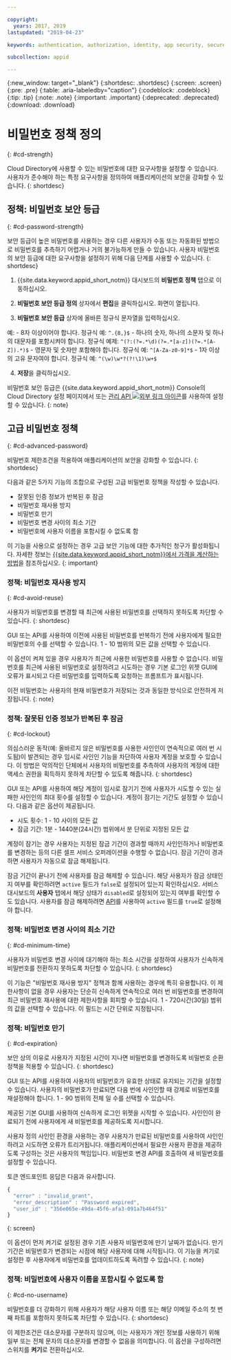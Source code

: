 ```yaml
---

copyright:
  years: 2017, 2019
lastupdated: "2019-04-23"

keywords: authentication, authorization, identity, app security, secure, directory, registry, passwords, languages, lockout

subcollection: appid

---
```


{:new_window: target="_blank"}
{:shortdesc: .shortdesc}
{:screen: .screen}
{:pre: .pre}
{:table: .aria-labeledby="caption"}
{:codeblock: .codeblock}
{:tip: .tip}
{:note: .note}
{:important: .important}
{:deprecated: .deprecated}
{:download: .download}

# 비밀번호 정책 정의
{: #cd-strength}

Cloud Directory에 사용할 수 있는 비밀번호에 대한 요구사항을 설정할 수 있습니다. 사용자가 준수해야 하는 특정 요구사항을 정의하여 애플리케이션의 보안을 강화할 수 있습니다.
{: shortdesc}

## 정책: 비밀번호 보안 등급
{: #cd-password-strength}

보안 등급이 높은 비밀번호를 사용하는 경우 다른 사용자가 수동 또는 자동화된 방법으로 비밀번호를 추측하기 어렵거나 거의 불가능하게 만들 수 있습니다. 사용자 비밀번호의 보안 등급에 대한 요구사항을 설정하기 위해 다음 단계를 사용할 수 있습니다.
{: shortdesc}

1. {{site.data.keyword.appid_short_notm}} 대시보드의 **비밀번호 정책** 탭으로 이동하십시오. 

2. **비밀번호 보안 등급 정의** 상자에서 **편집**을 클릭하십시오. 화면이 열립니다. 

3. **비밀번호 보안 등급** 상자에 올바른 정규식 문자열을 입력하십시오.

  예:
    - 8자 이상이어야 합니다. 정규식 예: `^.{8,}$`
    - 하나의 숫자, 하나의 소문자 및 하나의 대문자를 포함시켜야 합니다. 정규식 예제: `^(?:(?=.*\d)(?=.*[a-z])(?=.*[A-Z]).*)$`
    - 영문자 및 숫자만 포함해야 합니다. 정규식 예: `^[A-Za-z0-9]*$`
    - 1자 이상의 고유 문자여야 합니다. 정규식 예: `^(\w)\w*?(?!\1)\w+$`

4. **저장**을 클릭하십시오.

비밀번호 보안 등급은 {{site.data.keyword.appid_short_notm}} Console의 Cloud Directory 설정 페이지에서 또는 <a href="https://us-south.appid.cloud.ibm.com/swagger-ui/#/Management%20API%20-%20Config/mgmt.set_cloud_directory_password_regex" target="_blank">관리 API <img src="../../icons/launch-glyph.svg" alt="외부 링크 아이콘"></a>를 사용하여 설정할 수 있습니다.
{: note}


## 고급 비밀번호 정책
{: #cd-advanced-password}


비밀번호 제한조건을 적용하여 애플리케이션의 보안을 강화할 수 있습니다.
{: shortdesc}


다음과 같은 5가지 기능의 조합으로 구성된 고급 비밀번호 정책을 작성할 수 있습니다. 

 - 잘못된 인증 정보가 반복된 후 잠금
 - 비밀번호 재사용 방지
 - 비밀번호 만기
 - 비밀번호 변경 사이의 최소 기간
 - 비밀번호에 사용자 이름을 포함시킬 수 없도록 함


 이 기능을 사용으로 설정하는 경우 고급 보안 기능에 대한 추가적인 청구가 활성화됩니다. 자세한 정보는 [{{site.data.keyword.appid_short_notm}}에서 가격을 계산하는 방법](/docs/services/appid?topic=appid-faq#faq-pricing)을 참조하십시오.
 {: important}


### 정책: 비밀번호 재사용 방지
{: #cd-avoid-reuse}

사용자가 비밀번호를 변경할 때 최근에 사용된 비밀번호를 선택하지 못하도록 차단할 수 있습니다.
{: shortdesc}

GUI 또는 API를 사용하여 이전에 사용된 비밀번호를 반복하기 전에 사용자에게 필요한 비밀번호의 수를 선택할 수 있습니다. 1 - 10 범위의 모든 값을 선택할 수 있습니다.

이 옵션이 켜져 있을 경우 사용자가 최근에 사용한 비밀번호를 사용할 수 없습니다. 비밀번호를 최근에 사용된 비밀번호로 설정하려고 시도하는 경우 기본 로그인 위젯 GUI에 오류가 표시되고 다른 비밀번호를 입력하도록 요청하는 프롬프트가 표시됩니다.

이전 비밀번호는 사용자의 현재 비밀번호가 저장되는 것과 동일한 방식으로 안전하게 저장됩니다.
{: note}


### 정책: 잘못된 인증 정보가 반복된 후 잠금
{: #cd-lockout}

의심스러운 동작(예: 올바르지 않은 비밀번호를 사용한 사인인이 연속적으로 여러 번 시도됨)이 발견되는 경우 임시로 사인인 기능을 차단하여 사용자 계정을 보호할 수 있습니다. 이 방법은 악의적인 단체에서 사용자의 비밀번호를 추측하여 사용자의 계정에 대한 액세스 권한을 획득하지 못하게 차단할 수 있도록 해줍니다.
{: shortdesc}

GUI 또는 API를 사용하여 해당 계정이 임시로 잠기기 전에 사용자가 시도할 수 있는 실패한 사인인의 최대 횟수를 설정할 수 있습니다. 계정이 잠기는 기간도 설정할 수 있습니다. 다음과 같은 옵션이 제공됩니다.

* 시도 횟수: 1 - 10 사이의 모든 값
* 잠금 기간: 1분 - 1440분(24시간) 범위에서 분 단위로 지정된 모든 값 

계정이 잠기는 경우 사용자는 지정된 잠금 기간이 경과할 때까지 사인인하거나 비밀번호를 변경하는 등의 다른 셀프 서비스 오퍼레이션을 수행할 수 없습니다. 잠금 기간이 경과하면 사용자가 자동으로 잠금 해제됩니다. 

잠금 기간이 끝나기 전에 사용자를 잠금 해제할 수 있습니다. 해당 사용자가 잠금 상태인지 여부를 확인하려면 `active` 필드가 `false`로 설정되어 있는지 확인하십시오. 서비스 대시보드의 **사용자** 탭에서 해당 상태가 `disabled`로 설정되어 있는지 여부를 확인할 수도 있습니다. 사용자를 잠금 해제하려면 [API](https://us-south.appid.cloud.ibm.com/swagger-ui/#/Cloud_Directory_Users/updateCloudDirectoryUser)를 사용하여 `active` 필드를 `true`로 설정해야 합니다.


### 정책: 비밀번호 변경 사이의 최소 기간
{: #cd-minimum-time}

사용자가 비밀번호 변경 사이에 대기해야 하는 최소 시간을 설정하여 사용자가 신속하게 비밀번호를 전환하지 못하도록 차단할 수 있습니다.
{: shortdesc}

이 기능은 "비밀번호 재사용 방지" 정책과 함께 사용하는 경우에 특히 유용합니다. 이 제한사항이 없을 경우 사용자는 단순히 신속하게 연속적으로 여러 번 비밀번호를 변경하여 최근 비밀번호 재사용에 대한 제한사항을 회피할 수 있습니다. 1 - 720시간(30일) 범위의 값을 선택할 수 있습니다. 이 필드는 시간 단위로 지정됩니다. 


### 정책: 비밀번호 만기
{: #cd-expiration}

보안 상의 이유로 사용자가 지정된 시간이 지나면 비밀번호를 변경하도록 비밀번호 순환 정책을 적용할 수 있습니다.
{: shortdesc}

GUI 또는 API를 사용하여 사용자의 비밀번호가 유효한 상태로 유지되는 기간을 설정할 수 있습니다. 사용자의 비밀번호가 만료되면 다음 번에 사인인할 때 강제로 비밀번호를 재설정해야 합니다. 1 - 90 범위의 전체 일 수를 선택할 수 있습니다.

제공된 기본 GUI를 사용하여 신속하게 로그인 위젯을 시작할 수 있습니다. 사인인이 완료되기 전에 사용자에게 새 비밀번호를 제공하도록 지시합니다. 

사용자 정의 사인인 환경을 사용하는 경우 사용자가 만료된 비밀번호를 사용하여 사인인하려고 시도하면 오류가 트리거됩니다. 애플리케이션에서 필요한 사용자 환경을 제공하도록 구성하는 것은 사용자의 책임입니다. 비밀번호 변경 API를 호출하여 새 비밀번호를 설정할 수 있습니다.

토큰 엔드포인트 응답은 다음과 유사합니다.

```javascript
{
  "error" : "invalid_grant",
  "error_description" : "Password expired",
  "user_id" : "356e065e-49da-45f6-afa3-091a7b464f51"
}
```
{: screen}

이 옵션이 먼저 켜기로 설정된 경우 기존 사용자 비밀번호에 만기 날짜가 없습니다. 만기 기간은 비밀번호가 변경되는 시점에 해당 사용자에 대해 시작됩니다. 이 기능을 켜기로 설정한 후 사용자에게 비밀번호를 업데이트하도록 독려할 수 있습니다.
{: note}


### 정책: 비밀번호에 사용자 이름을 포함시킬 수 없도록 함
{: #cd-no-username}

비밀번호를 더 강화하기 위해 사용자가 해당 사용자 이름 또는 해당 이메일 주소의 첫 번째 파트를 포함하지 못하도록 차단할 수 있습니다.
{: shortdesc}

이 제한조건은 대소문자를 구분하지 않으며, 이는 사용자가 개인 정보를 사용하기 위해 일부 또는 전체 문자의 대소문자를 변경할 수 없음을 의미합니다. 이 옵션을 구성하려면 스위치를 **켜기**로 전환하십시오.

